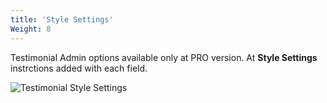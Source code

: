 ```yaml
---
title: 'Style Settings'
Weight: 8
---
```


Testimonial Admin options available only at PRO version. At **Style Settings** instrctions added with each field.

![Testimonial Style Settings](../images/Testimonial_Style_Settings.png)